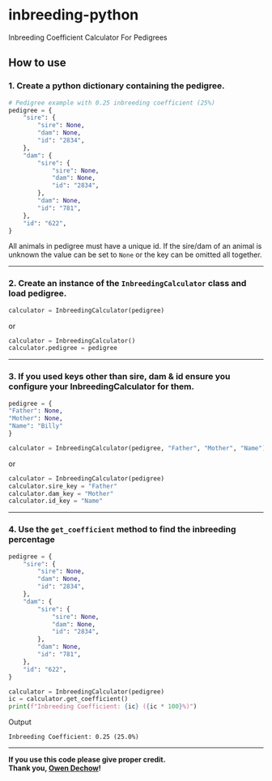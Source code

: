 # inbreeding-python
Inbreeding Coefficient Calculator For Pedigrees

## How to use

### 1. Create a python dictionary containing the pedigree.
```python
# Pedigree example with 0.25 inbreeding coefficient (25%)
pedigree = {
    "sire": {
        "sire": None,
        "dam": None,
        "id": "2834",
    },
    "dam": {
        "sire": {
            "sire": None,
            "dam": None,
            "id": "2834",
        },
        "dam": None,
        "id": "781",
    },
    "id": "622",
}
```
All animals in pedigree must have a unique id. If the sire/dam of an animal is unknown the value can be set to `None` or the key can be omitted all together.

***

### 2. Create an instance of the `InbreedingCalculator` class and load pedigree.
```python
calculator = InbreedingCalculator(pedigree)
```
or
```python
calculator = InbreedingCalculator()
calculator.pedigree = pedigree
```

***

### 3. If you used keys other than sire, dam & id ensure you configure your InbreedingCalculator for them.
```python
pedigree = {
"Father": None,
"Mother": None,
"Name": "Billy"
}

calculator = InbreedingCalculator(pedigree, "Father", "Mother", "Name")
```
or
```python
calculator = InbreedingCalculator(pedigree)
calculator.sire_key = "Father"
calculator.dam_key = "Mother"
calculator.id_key = "Name"
```

***

### 4. Use the `get_coefficient` method to find the inbreeding percentage
```python
pedigree = {
    "sire": {
        "sire": None,
        "dam": None,
        "id": "2834",
    },
    "dam": {
        "sire": {
            "sire": None,
            "dam": None,
            "id": "2834",
        },
        "dam": None,
        "id": "781",
    },
    "id": "622",
}

calculator = InbreedingCalculator(pedigree)
ic = calculator.get_coefficient()
print(f"Inbreeding Coefficient: {ic} ({ic * 100}%)")
```

Output
```
Inbreeding Coefficient: 0.25 (25.0%)
````

***

**If you use this code please give proper credit.**
<br>
**Thank you, [Owen Dechow](https://github.com/Owen-Dechow)!**